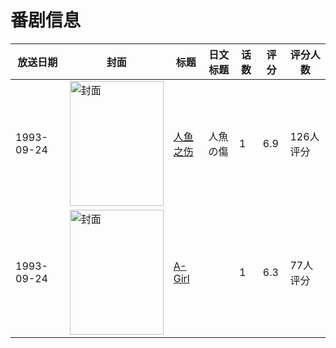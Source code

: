 # 番剧信息

|放送日期|封面|标题|日文标题|话数|评分|评分人数|
|---|---|---|---|---|---|---|
|1993-09-24|<img src="https://lain.bgm.tv/pic/cover/c/14/1e/52827_8GBhx.jpg" alt="封面" style="width:150px;height:200px;object-fit:cover;">|[人鱼之伤](https://bangumi.tv/subject/52827)|人魚の傷|1|6.9|126人评分|
|1993-09-24|<img src="https://lain.bgm.tv/pic/cover/c/f4/87/88311_A2e2W.jpg" alt="封面" style="width:150px;height:200px;object-fit:cover;">|[A-Girl](https://bangumi.tv/subject/88311)||1|6.3|77人评分|
